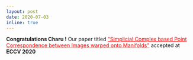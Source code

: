 ```yaml
---
layout: post
date: 2020-07-03
inline: true
---
```


<style>
    /* .draw_bottomline{
        border-bottom: 1px solid #ccc;
    }
     */
</style>

<div class="draw_bottomline">
<b>Congratulations Charu !</b> Our paper titled 
<a href="https://arxiv.org/pdf/2007.02381.pdf" target="blank" style="color: red;">"Simplicial Complex based Point Correspondence between Images warped onto Manifolds"</a> accepted at <b>ECCV 2020</b>

</div>